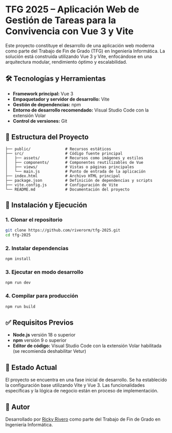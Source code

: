# TFG 2025 – Aplicación Web de Gestión de Tareas para la Convivencia con Vue 3 y Vite

Este proyecto constituye el desarrollo de una aplicación web moderna como parte del Trabajo de Fin de Grado (TFG) en Ingeniería Informática. La solución está construida utilizando Vue 3 y Vite, enfocándose en una arquitectura modular, rendimiento óptimo y escalabilidad.

## 🛠 Tecnologías y Herramientas

* **Framework principal:** Vue 3
* **Empaquetador y servidor de desarrollo:** Vite
* **Gestión de dependencias:** npm
* **Entorno de desarrollo recomendado:** Visual Studio Code con la extensión Volar
* **Control de versiones:** Git

## 📁 Estructura del Proyecto

```
├── public/               # Recursos estáticos
├── src/                  # Código fuente principal
│   ├── assets/           # Recursos como imágenes y estilos
│   ├── components/       # Componentes reutilizables de Vue
│   ├── views/            # Vistas o páginas principales
│   └── main.js           # Punto de entrada de la aplicación
├── index.html            # Archivo HTML principal
├── package.json          # Definición de dependencias y scripts
├── vite.config.js        # Configuración de Vite
└── README.md             # Documentación del proyecto
```

## 🚀 Instalación y Ejecución

### 1. Clonar el repositorio

```bash
git clone https://github.com/riverorm/tfg-2025.git
cd tfg-2025
```

### 2. Instalar dependencias

```bash
npm install
```

### 3. Ejecutar en modo desarrollo

```bash
npm run dev
```

### 4. Compilar para producción

```bash
npm run build
```

## ✅ Requisitos Previos

* **Node.js** versión 18 o superior
* **npm** versión 9 o superior
* **Editor de código:** Visual Studio Code con la extensión Volar habilitada (se recomienda deshabilitar Vetur)

## 📌 Estado Actual

El proyecto se encuentra en una fase inicial de desarrollo. Se ha establecido la configuración base utilizando Vite y Vue 3. Las funcionalidades específicas y la lógica de negocio están en proceso de implementación.

## 👤 Autor

Desarrollado por [Ricky Rivero](https://github.com/riverorm) como parte del Trabajo de Fin de Grado en Ingeniería Informática.
